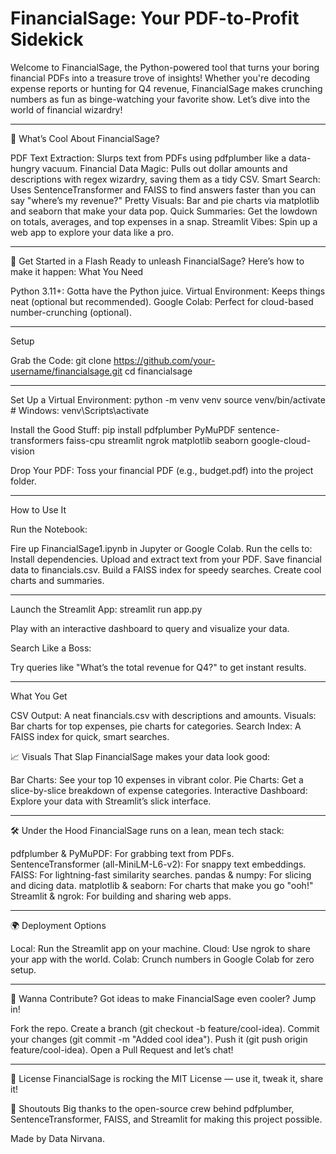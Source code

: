 # FinancialSage: Your PDF-to-Profit Sidekick

Welcome to FinancialSage, the Python-powered tool that turns your boring financial PDFs into a treasure trove of insights! Whether you're decoding expense reports or hunting for Q4 revenue, FinancialSage makes crunching numbers as fun as binge-watching your favorite show. Let’s dive into the world of financial wizardry!

_________________________________________________________________________________________________________________________________________________

🎉 What’s Cool About FinancialSage?

PDF Text Extraction: Slurps text from PDFs using pdfplumber like a data-hungry vacuum.
Financial Data Magic: Pulls out dollar amounts and descriptions with regex wizardry, saving them as a tidy CSV.
Smart Search: Uses SentenceTransformer and FAISS to find answers faster than you can say "where’s my revenue?"
Pretty Visuals: Bar and pie charts via matplotlib and seaborn that make your data pop.
Quick Summaries: Get the lowdown on totals, averages, and top expenses in a snap.
Streamlit Vibes: Spin up a web app to explore your data like a pro.

_________________________________________________________________________________________________________________________________________________

🚀 Get Started in a Flash
Ready to unleash FinancialSage? Here’s how to make it happen:
What You Need

Python 3.11+: Gotta have the Python juice.
Virtual Environment: Keeps things neat (optional but recommended).
Google Colab: Perfect for cloud-based number-crunching (optional).

_________________________________________________________________________________________________________________________________________________

Setup

Grab the Code:
git clone https://github.com/your-username/financialsage.git
cd financialsage

_________________________________________________________________________________________________________________________________________________

Set Up a Virtual Environment:
python -m venv venv
source venv/bin/activate  # Windows: venv\Scripts\activate


Install the Good Stuff:
pip install pdfplumber PyMuPDF sentence-transformers faiss-cpu streamlit ngrok matplotlib seaborn google-cloud-vision


Drop Your PDF: Toss your financial PDF (e.g., budget.pdf) into the project folder.

_________________________________________________________________________________________________________________________________________________

How to Use It

Run the Notebook:

Fire up FinancialSage1.ipynb in Jupyter or Google Colab.
Run the cells to:
Install dependencies.
Upload and extract text from your PDF.
Save financial data to financials.csv.
Build a FAISS index for speedy searches.
Create cool charts and summaries.


_________________________________________________________________________________________________________________________________________________


Launch the Streamlit App:
streamlit run app.py


Play with an interactive dashboard to query and visualize your data.


Search Like a Boss:

Try queries like "What’s the total revenue for Q4?" to get instant results.

_________________________________________________________________________________________________________________________________________________


What You Get

CSV Output: A neat financials.csv with descriptions and amounts.
Visuals: Bar charts for top expenses, pie charts for categories.
Search Index: A FAISS index for quick, smart searches.


📈 Visuals That Slap
FinancialSage makes your data look good:

Bar Charts: See your top 10 expenses in vibrant color.
Pie Charts: Get a slice-by-slice breakdown of expense categories.
Interactive Dashboard: Explore your data with Streamlit’s slick interface.

_________________________________________________________________________________________________________________________________________________

🛠️ Under the Hood
FinancialSage runs on a lean, mean tech stack:

pdfplumber & PyMuPDF: For grabbing text from PDFs.
SentenceTransformer (all-MiniLM-L6-v2): For snappy text embeddings.
FAISS: For lightning-fast similarity searches.
pandas & numpy: For slicing and dicing data.
matplotlib & seaborn: For charts that make you go "ooh!"
Streamlit & ngrok: For building and sharing web apps.

_________________________________________________________________________________________________________________________________________________

🌍 Deployment Options

Local: Run the Streamlit app on your machine.
Cloud: Use ngrok to share your app with the world.
Colab: Crunch numbers in Google Colab for zero setup.

_________________________________________________________________________________________________________________________________________________

🤝 Wanna Contribute?
Got ideas to make FinancialSage even cooler? Jump in!

Fork the repo.
Create a branch (git checkout -b feature/cool-idea).
Commit your changes (git commit -m "Added cool idea").
Push it (git push origin feature/cool-idea).
Open a Pull Request and let’s chat!
_________________________________________________________________________________________________________________________________________________


📜 License
FinancialSage is rocking the MIT License — use it, tweak it, share it!

🙌 Shoutouts
Big thanks to the open-source crew behind pdfplumber, SentenceTransformer, FAISS, and Streamlit for making this project possible.

Made by Data Nirvana.
